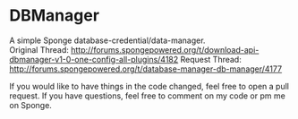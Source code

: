 DBManager
=========

A simple Sponge database-credential/data-manager.<br>
Original Thread: http://forums.spongepowered.org/t/download-api-dbmanager-v1-0-one-config-all-plugins/4182
Request Thread: http://forums.spongepowered.org/t/database-manager-db-manager/4177

If you would like to have things in the code changed, feel free to open a pull request.
If you have questions, feel free to comment on my code or pm me on Sponge.
